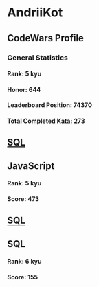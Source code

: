 # AndriiKot
## CodeWars Profile
### General Statistics
#### Rank: 5 kyu
#### Honor: 644
#### Leaderboard Position: 74370
#### Total Completed Kata: 273

## [SQL]({"sql"=>"https://github.com/AndriiKot/SQL__CodeWars"})
## JavaScript
#### Rank: 5 kyu
#### Score: 473

## [SQL]({"sql"=>"https://github.com/AndriiKot/SQL__CodeWars"})
## SQL
#### Rank: 6 kyu
#### Score: 155
